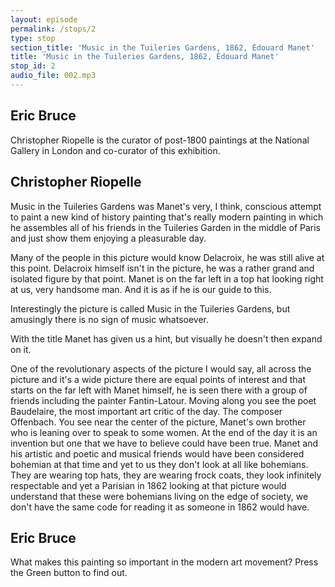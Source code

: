 ```yaml
---
layout: episode
permalink: /stops/2
type: stop
section_title: 'Music in the Tuileries Gardens, 1862, Édouard Manet'
title: 'Music in the Tuileries Gardens, 1862, Édouard Manet'
stop_id: 2
audio_file: 002.mp3
---
```


## Eric Bruce

Christopher Riopelle is the curator of post-1800 paintings at the National Gallery in London and co-curator of this exhibition.

## Christopher Riopelle

Music in the Tuileries Gardens was Manet's very, I think, conscious attempt to paint a new kind of history painting that's really modern painting in which he assembles all of his friends in the Tuileries Garden in the middle of Paris and just show them enjoying a pleasurable day.

Many of the people in this picture would know Delacroix, he was still alive at this point.  Delacroix himself isn't in the picture, he was a rather grand and isolated figure by that point.  Manet is on the far left in a top hat looking right at us, very handsome man.  And it is as if he is our guide to this.

Interestingly the picture is called Music in the Tuileries Gardens, but amusingly there is no sign of music whatsoever.

With the title Manet has given us a hint, but visually he doesn't then expand on it.

One of the revolutionary aspects of the picture I would say, all across the picture and it's a wide picture there are equal points of interest and that starts on the far left with Manet himself, he is seen there with a group of friends including the painter Fantin-Latour.  Moving along you see the poet Baudelaire, the most important art critic of the day.  The composer Offenbach. You see near the center of the picture, Manet's own brother who is leaning over to speak to some women.  At the end of the day it is an invention but one that we have to believe could have been true.  Manet and his artistic and poetic and musical friends would have been considered bohemian at that time and yet to us they don't look at all like bohemians.  They are wearing top hats, they are wearing frock coats, they look infinitely respectable and yet a Parisian in 1862 looking at that picture would understand that these were bohemians living on the edge of society, we don't have the same code for reading it as someone in 1862 would have.

## Eric Bruce

What makes this painting so important in the modern art movement? Press the Green button to find out.
